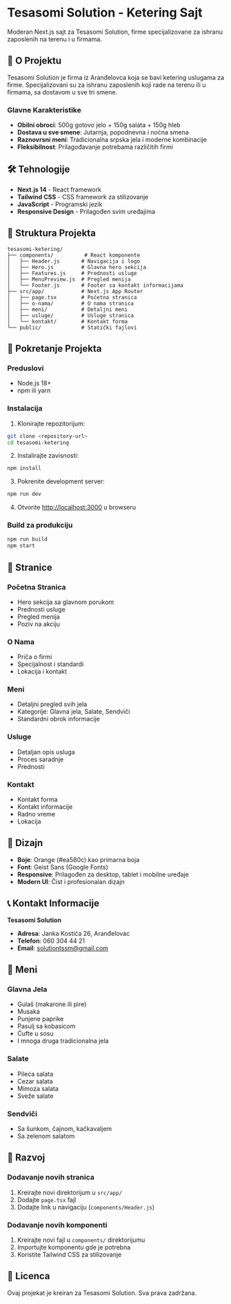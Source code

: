 # Tesasomi Solution - Ketering Sajt

Moderan Next.js sajt za Tesasomi Solution, firme specijalizovane za ishranu zaposlenih na terenu i u firmama.

## 🚀 O Projektu

Tesasomi Solution je firma iz Aranđelovca koja se bavi ketering uslugama za firme. Specijalizovani su za ishranu zaposlenih koji rade na terenu ili u firmama, sa dostavom u sve tri smene.

### Glavne Karakteristike

- **Obilni obroci**: 500g gotovo jelo + 150g salata + 150g hleb
- **Dostava u sve smene**: Jutarnja, popodnevna i noćna smena
- **Raznovrsni meni**: Tradicionalna srpska jela i moderne kombinacije
- **Fleksibilnost**: Prilagođavanje potrebama različitih firmi

## 🛠️ Tehnologije

- **Next.js 14** - React framework
- **Tailwind CSS** - CSS framework za stilizovanje
- **JavaScript** - Programski jezik
- **Responsive Design** - Prilagođen svim uređajima

## 📁 Struktura Projekta

```
tesasomi-ketering/
├── components/          # React komponente
│   ├── Header.js       # Navigacija i logo
│   ├── Hero.js         # Glavna hero sekcija
│   ├── Features.js     # Prednosti usluge
│   ├── MenuPreview.js  # Pregled menija
│   └── Footer.js       # Footer sa kontakt informacijama
├── src/app/            # Next.js App Router
│   ├── page.tsx        # Početna stranica
│   ├── o-nama/         # O nama stranica
│   ├── meni/           # Detaljni meni
│   ├── usluge/         # Usluge stranica
│   └── kontakt/        # Kontakt forma
└── public/             # Statički fajlovi
```

## 🚀 Pokretanje Projekta

### Preduslovi

- Node.js 18+ 
- npm ili yarn

### Instalacija

1. Klonirajte repozitorijum:
```bash
git clone <repository-url>
cd tesasomi-ketering
```

2. Instalirajte zavisnosti:
```bash
npm install
```

3. Pokrenite development server:
```bash
npm run dev
```

4. Otvorite [http://localhost:3000](http://localhost:3000) u browseru

### Build za produkciju

```bash
npm run build
npm start
```

## 📱 Stranice

### Početna Stranica
- Hero sekcija sa glavnom porukom
- Prednosti usluge
- Pregled menija
- Poziv na akciju

### O Nama
- Priča o firmi
- Specijalnost i standardi
- Lokacija i kontakt

### Meni
- Detaljni pregled svih jela
- Kategorije: Glavna jela, Salate, Sendviči
- Standardni obrok informacije

### Usluge
- Detaljan opis usluga
- Proces saradnje
- Prednosti

### Kontakt
- Kontakt forma
- Kontakt informacije
- Radno vreme
- Lokacija

## 🎨 Dizajn

- **Boje**: Orange (#ea580c) kao primarna boja
- **Font**: Geist Sans (Google Fonts)
- **Responsive**: Prilagođen za desktop, tablet i mobilne uređaje
- **Modern UI**: Čist i profesionalan dizajn

## 📞 Kontakt Informacije

**Tesasomi Solution**
- **Adresa**: Janka Kostića 26, Aranđelovac
- **Telefon**: 060 304 44 21
- **Email**: solutiontssm@gmail.com

## 📝 Meni

### Glavna Jela
- Gulaš (makarone ili pire)
- Musaka
- Punjene paprike
- Pasulj sa kobasicom
- Ćufte u sosu
- I mnoga druga tradicionalna jela

### Salate
- Pileća salata
- Cezar salata
- Mimoza salata
- Sveže salate

### Sendviči
- Sa šunkom, čajnom, kačkavaljem
- Sa zelenom salatom

## 🔧 Razvoj

### Dodavanje novih stranica

1. Kreirajte novi direktorijum u `src/app/`
2. Dodajte `page.tsx` fajl
3. Dodajte link u navigaciju (`components/Header.js`)

### Dodavanje novih komponenti

1. Kreirajte novi fajl u `components/` direktorijumu
2. Importujte komponentu gde je potrebna
3. Koristite Tailwind CSS za stilizovanje

## 📄 Licenca

Ovaj projekat je kreiran za Tesasomi Solution. Sva prava zadržana.
